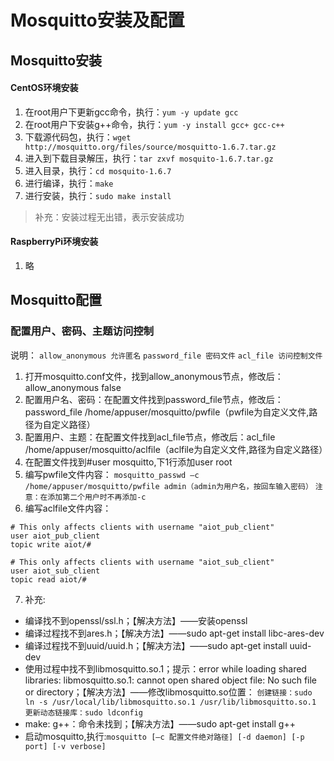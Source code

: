 # Mosquitto安装及配置

## Mosquitto安装

#### CentOS环境安装
1. 在root用户下更新gcc命令，执行：`yum -y update gcc`
2. 在root用户下安装g++命令，执行：`yum -y install gcc+ gcc-c++`
3. 下载源代码包，执行：`wget http://mosquitto.org/files/source/mosquitto-1.6.7.tar.gz`
4. 进入到下载目录解压，执行：`tar zxvf mosquito-1.6.7.tar.gz`
5. 进入目录，执行：`cd mosquito-1.6.7`
6. 进行编译，执行：`make`
7. 进行安装，执行：`sudo make install`
> 补充：安装过程无出错，表示安装成功


#### RaspberryPi环境安装
1. 略


## Mosquitto配置

### 配置用户、密码、主题访问控制
说明：
`allow_anonymous 允许匿名`
`password_file 密码文件`
`acl_file 访问控制文件`

1. 打开mosquitto.conf文件，找到allow_anonymous节点，修改后：allow_anonymous false
2. 配置用户名、密码：在配置文件找到password_file节点，修改后：password_file /home/appuser/mosquitto/pwfile（pwfile为自定义文件,路径为自定义路径）
3. 配置用户、主题：在配置文件找到acl_file节点，修改后：acl_file /home/appuser/mosquitto/aclfile（aclfile为自定义文件,路径为自定义路径）
4. 在配置文件找到#user mosquitto,下1行添加user root
5. 编写pwfile文件内容：
`mosquitto_passwd –c /home/appuser/mosquitto/pwfile admin（admin为用户名，按回车输入密码）`
`注意：在添加第二个用户时不再添加-c`
6. 编写aclfile文件内容：
```
# This only affects clients with username "aiot_pub_client"
user aiot_pub_client
topic write aiot/#

# This only affects clients with username "aiot_sub_client"
user aiot_sub_client
topic read aiot/#
```
7. 补充:
  * 编译找不到openssl/ssl.h；【解决方法】——安装openssl
  * 编译过程找不到ares.h；【解决方法】——sudo apt-get install libc-ares-dev
  * 编译过程找不到uuid/uuid.h；【解决方法】——sudo apt-get install uuid-dev
  * 使用过程中找不到libmosquitto.so.1；提示：error while loading shared libraries: libmosquitto.so.1: cannot open shared object file: No such file or directory；【解决方法】——修改libmosquitto.so位置：
  `创建链接：sudo ln -s /usr/local/lib/libmosquitto.so.1 /usr/lib/libmosquitto.so.1`
  `更新动态链接库：sudo ldconfig`
  * make: g++：命令未找到；【解决方法】——sudo apt-get install g++
  * 启动mosquitto,执行:`mosquitto [–c 配置文件绝对路径] [-d daemon] [-p port] [-v verbose]`
  








